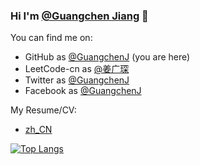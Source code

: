 ### Hi I'm [@Guangchen Jiang](https://github.com/GuangchenJ) 👋

You can find me on:

* GitHub as [@GuangchenJ](https://github.com/GuangchenJ) (you are here)
* LeetCode-cn as [@姜广琛](https://leetcode-cn.com/u/jiang-guang-chen/)
* Twitter as [@GuangchenJ](https://twitter.com/GuangchenJ)
* Facebook as [@GuangchenJ](https://www.facebook.com/GuangchenJ)

My Resume/CV:

* [zh_CN](https://lc-resume.oss-cn-hangzhou.aliyuncs.com/1632538169-iNCzkM-JiangG_CV.pdf)

[![Top Langs](https://github-readme-stats.vercel.app/api/top-langs/?username=GuangchenJ&layout=compact)](https://github.com/GuangchenJ)


<!--
**GuangchenJ/GuangchenJ** is a ✨ _special_ ✨ repository because its `README.md` (this file) appears on your GitHub profile.
Here are some ideas to get you started:
- 🔭 I’m currently working on ...
- 🌱 I’m currently learning ...
- 👯 I’m looking to collaborate on ...
- 🤔 I’m looking for help with ...
- 💬 Ask me about ...
- 📫 How to reach me: ...
- 😄 Pronouns: ...
- ⚡ Fun fact: ...
![info](https://github-readme-stats.vercel.app/api?username=GuangchenJ&show_icons=true&count_private=true&hide=prs&theme=vue)
-->
